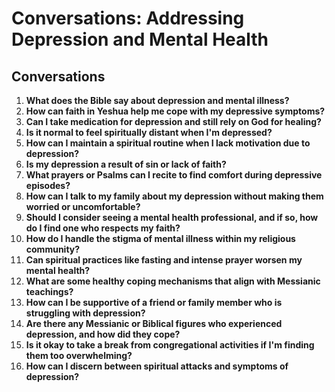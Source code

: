 # Conversations: Addressing Depression and Mental Health

## Conversations

1. **What does the Bible say about depression and mental illness?**
2. **How can faith in Yeshua help me cope with my depressive symptoms?**
3. **Can I take medication for depression and still rely on God for healing?**
4. **Is it normal to feel spiritually distant when I'm depressed?**
5. **How can I maintain a spiritual routine when I lack motivation due to depression?**
6. **Is my depression a result of sin or lack of faith?**
7. **What prayers or Psalms can I recite to find comfort during depressive episodes?**
8. **How can I talk to my family about my depression without making them worried or uncomfortable?**
9. **Should I consider seeing a mental health professional, and if so, how do I find one who respects my faith?**
10. **How do I handle the stigma of mental illness within my religious community?**
11. **Can spiritual practices like fasting and intense prayer worsen my mental health?**
12. **What are some healthy coping mechanisms that align with Messianic teachings?**
13. **How can I be supportive of a friend or family member who is struggling with depression?**
14. **Are there any Messianic or Biblical figures who experienced depression, and how did they cope?**
15. **Is it okay to take a break from congregational activities if I'm finding them too overwhelming?**
16. **How can I discern between spiritual attacks and symptoms of depression?**
